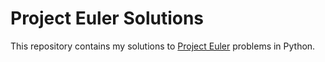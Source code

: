 # Project Euler Solutions

This repository contains my solutions to [Project Euler](https://projecteuler.net/) problems in Python.
